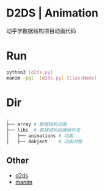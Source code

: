 # D2DS | Animation

动手学数据结构项目动画代码

# Run

```bash
python3 [d2ds.py]
manim -pql  [d2ds.py] [ClassName]
```

# Dir

```bash
.
├── array # 数据结构动画
├── libs  # 数据结构动画组件库
│   ├── animations # 动画
│   ├── dobject    # 动画对像
```

## Other

- [d2ds](https://github.com/d2learn/d2ds)
- [manim](https://github.com/manimCommunity/manim)